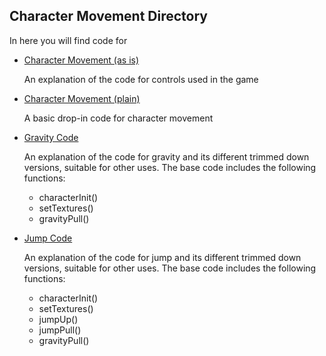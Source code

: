 ## Character Movement Directory
In here you will find code for
- [Character Movement (as is)](Controls%20(as%20is).md)
  
    An explanation of the code for controls used in the game

- [Character Movement (plain)](Controls.md)
  
    A basic drop-in code for character movement
  
- [Gravity Code](Gravity.md)
  
    An explanation of the code for gravity and its different trimmed down versions, suitable for other uses.
    The base code includes the following functions:
    - characterInit()
    - setTextures()
    - gravityPull()
      
- [Jump Code](Jump.md)
  
    An explanation of the code for jump and its different trimmed down versions, suitable for other uses.
    The base code includes the following functions:
    - characterInit()
    - setTextures()
    - jumpUp()
    - jumpPull()
    - gravityPull()
